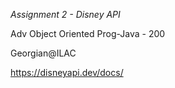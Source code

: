 *Assignment 2 - Disney API*



Adv Object Oriented Prog-Java - 200


Georgian@ILAC


https://disneyapi.dev/docs/

